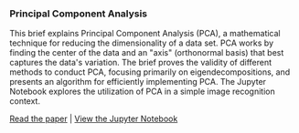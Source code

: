 ### Principal Component Analysis

This brief explains Principal Component Analysis (PCA), a mathematical technique for reducing the dimensionality of a data set. PCA works by finding the center of the data and an "axis" (orthonormal basis) that best captures the data's variation. The brief proves the validity of different methods to conduct PCA, focusing primarily on eigendecompositions, and presents an algorithm for efficiently implementing PCA. The Jupyter Notebook explores the utilization of PCA in a simple image recognition context.

[Read the paper](https://github.com/grantmcnaughton/portfolio/blob/main/Principal%20Component%20Analysis/Exploration_of_Principal_Component_Analysis.pdf)
\| [View the Jupyter Notebook](https://github.com/grantmcnaughton/portfolio/blob/main/Principal%20Component%20Analysis/pca.ipynb)
